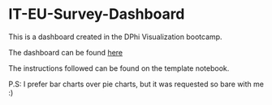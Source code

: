 # IT-EU-Survey-Dashboard

This is a dashboard created in the DPhi Visualization bootcamp.

The dashboard can be found [here](https://rpinto02.pythonanywhere.com/)


The instructions followed can be found on the template notebook.

P.S: I prefer bar charts over pie charts, but it was requested so bare with me :)
